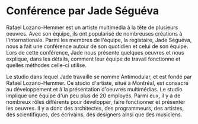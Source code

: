 # Conférence par Jade Séguéva 
Rafael Lozano-Hemmer est un artiste multimédia à la tête de plusieurs oeuvres. Avec son équipe, ils ont popularisé de nombreuses créations à l'internationale. Parmi les membres de l'équipe, la registaire, Jade Séguéva, nous a fait une conférence autour de son quotidien et celui de son équipe. Lors de cette conférence, Jade nous présente quelques oeuvres et nous explique, dans les détails, comment leur équipe de travail fonctionne et quelles méthodes celle-ci utilise.

Le studio dans lequel Jade travaille se nomme Antimodular, et est fondé par Rafael Lozano-Hemmer. Ce studio d'artiste, situé à Montréal, est consacré au développement et à la présentation d'oeuvres multimédias. Le studio implique une équipe d'un peu plus de 20 employés. Parmi eux, il y a de nombreux rôles différents pour développer, faire fonctionner et présenter les oeuvres. Il y a donc des architectes, des programmeurs, des artistes, des scientifiques, des écrivains, des designers ainsi que des musiciens. 
